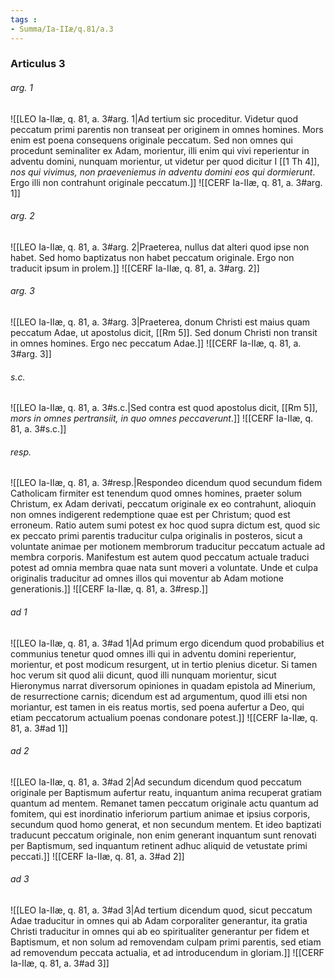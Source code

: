 ```yaml
---
tags : 
- Summa/Ia-IIæ/q.81/a.3
---
```


### Articulus 3

###### arg. 1
![[LEO Ia-IIæ, q. 81, a. 3#arg. 1|Ad tertium sic proceditur. Videtur quod peccatum primi parentis non transeat per originem in omnes homines. Mors enim est poena consequens originale peccatum. Sed non omnes qui procedunt seminaliter ex Adam, morientur, illi enim qui vivi reperientur in adventu domini, nunquam morientur, ut videtur per quod dicitur I [[1 Th 4]], *nos qui vivimus, non praeveniemus in adventu domini eos qui dormierunt*. Ergo illi non contrahunt originale peccatum.]]
![[CERF Ia-IIæ, q. 81, a. 3#arg. 1]]

###### arg. 2
![[LEO Ia-IIæ, q. 81, a. 3#arg. 2|Praeterea, nullus dat alteri quod ipse non habet. Sed homo baptizatus non habet peccatum originale. Ergo non traducit ipsum in prolem.]]
![[CERF Ia-IIæ, q. 81, a. 3#arg. 2]]

###### arg. 3
![[LEO Ia-IIæ, q. 81, a. 3#arg. 3|Praeterea, donum Christi est maius quam peccatum Adae, ut apostolus dicit, [[Rm 5]]. Sed donum Christi non transit in omnes homines. Ergo nec peccatum Adae.]]
![[CERF Ia-IIæ, q. 81, a. 3#arg. 3]]

###### s.c.
![[LEO Ia-IIæ, q. 81, a. 3#s.c.|Sed contra est quod apostolus dicit, [[Rm 5]], *mors in omnes pertransiit, in quo omnes peccaverunt*.]]
![[CERF Ia-IIæ, q. 81, a. 3#s.c.]]

###### resp.
![[LEO Ia-IIæ, q. 81, a. 3#resp.|Respondeo dicendum quod secundum fidem Catholicam firmiter est tenendum quod omnes homines, praeter solum Christum, ex Adam derivati, peccatum originale ex eo contrahunt, alioquin non omnes indigerent redemptione quae est per Christum; quod est erroneum. Ratio autem sumi potest ex hoc quod supra dictum est, quod sic ex peccato primi parentis traducitur culpa originalis in posteros, sicut a voluntate animae per motionem membrorum traducitur peccatum actuale ad membra corporis. Manifestum est autem quod peccatum actuale traduci potest ad omnia membra quae nata sunt moveri a voluntate. Unde et culpa originalis traducitur ad omnes illos qui moventur ab Adam motione generationis.]]
![[CERF Ia-IIæ, q. 81, a. 3#resp.]]

###### ad 1
![[LEO Ia-IIæ, q. 81, a. 3#ad 1|Ad primum ergo dicendum quod probabilius et communius tenetur quod omnes illi qui in adventu domini reperientur, morientur, et post modicum resurgent, ut in tertio plenius dicetur. Si tamen hoc verum sit quod alii dicunt, quod illi nunquam morientur, sicut Hieronymus narrat diversorum opiniones in quadam epistola ad Minerium, de resurrectione carnis; dicendum est ad argumentum, quod illi etsi non moriantur, est tamen in eis reatus mortis, sed poena aufertur a Deo, qui etiam peccatorum actualium poenas condonare potest.]]
![[CERF Ia-IIæ, q. 81, a. 3#ad 1]]

###### ad 2
![[LEO Ia-IIæ, q. 81, a. 3#ad 2|Ad secundum dicendum quod peccatum originale per Baptismum aufertur reatu, inquantum anima recuperat gratiam quantum ad mentem. Remanet tamen peccatum originale actu quantum ad fomitem, qui est inordinatio inferiorum partium animae et ipsius corporis, secundum quod homo generat, et non secundum mentem. Et ideo baptizati traducunt peccatum originale, non enim generant inquantum sunt renovati per Baptismum, sed inquantum retinent adhuc aliquid de vetustate primi peccati.]]
![[CERF Ia-IIæ, q. 81, a. 3#ad 2]]

###### ad 3
![[LEO Ia-IIæ, q. 81, a. 3#ad 3|Ad tertium dicendum quod, sicut peccatum Adae traducitur in omnes qui ab Adam corporaliter generantur, ita gratia Christi traducitur in omnes qui ab eo spiritualiter generantur per fidem et Baptismum, et non solum ad removendam culpam primi parentis, sed etiam ad removendum peccata actualia, et ad introducendum in gloriam.]]
![[CERF Ia-IIæ, q. 81, a. 3#ad 3]]

